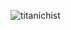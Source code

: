 ![titanichist](https://user-images.githubusercontent.com/67922294/87695027-f506be80-c75c-11ea-86e8-47f8dd4c7590.png)
